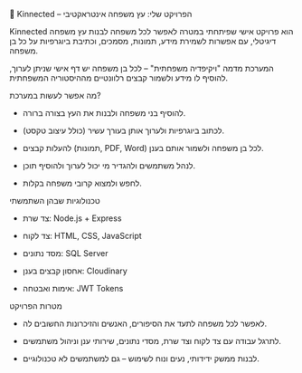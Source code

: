  🌿 Kinnected – הפרויקט שלי: עץ משפחה אינטראקטיבי
 
Kinnected הוא פרויקט אישי שפיתחתי במטרה לאפשר לכל משפחה לבנות עץ משפחה דיגיטלי, עם אפשרות לשמירת מידע, תמונות, מסמכים, וכתיבת ביוגרפיות על כל בן משפחה.

המערכת מדמה "ויקיפדיה משפחתית" – לכל בן משפחה יש דף אישי שניתן לערוך, להוסיף לו מידע ולשמור קבצים רלוונטיים מההיסטוריה המשפחתית.

מה אפשר לעשות במערכת?

- להוסיף בני משפחה ולבנות את העץ בצורה ברורה.

- לכתוב ביוגרפיות ולערוך אותן בעורך עשיר (כולל עיצוב טקסט).

- להעלות קבצים (תמונות, PDF, Word) לכל בן משפחה ולשמור אותם בענן.

- לנהל משתמשים ולהגדיר מי יכול לערוך ולהוסיף תוכן.

- לחפש ולמצוא קרובי משפחה בקלות.

טכנולוגיות שבהן השתמשתי

- צד שרת: Node.js + Express

- צד לקוח: HTML, CSS, JavaScript

- מסד נתונים: SQL Server

- אחסון קבצים בענן: Cloudinary

- אימות ואבטחה: JWT Tokens

מטרות הפרויקט

- לאפשר לכל משפחה לתעד את הסיפורים, האנשים והזיכרונות החשובים לה.

- לתרגל עבודה עם צד לקוח וצד שרת, מסדי נתונים, שירותי ענן וניהול משתמשים.

- לבנות ממשק ידידותי, נעים ונוח לשימוש – גם למשתמשים לא טכנולוגיים.
